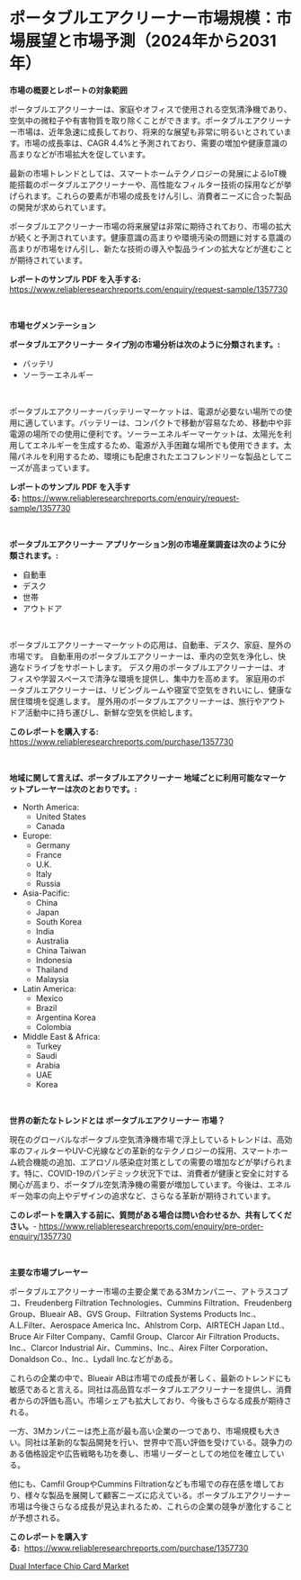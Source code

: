 <p><h1>ポータブルエアクリーナー市場規模：市場展望と市場予測（2024年から2031年）</h1></p><p><strong>市場の概要とレポートの対象範囲</strong></p>
<p><p>ポータブルエアクリーナーは、家庭やオフィスで使用される空気清浄機であり、空気中の微粒子や有害物質を取り除くことができます。ポータブルエアクリーナー市場は、近年急速に成長しており、将来的な展望も非常に明るいとされています。市場の成長率は、CAGR 4.4%と予測されており、需要の増加や健康意識の高まりなどが市場拡大を促しています。</p><p>最新の市場トレンドとしては、スマートホームテクノロジーの発展によるIoT機能搭載のポータブルエアクリーナーや、高性能なフィルター技術の採用などが挙げられます。これらの要素が市場の成長をけん引し、消費者ニーズに合った製品の開発が求められています。</p><p>ポータブルエアクリーナー市場の将来展望は非常に期待されており、市場の拡大が続くと予測されています。健康意識の高まりや環境汚染の問題に対する意識の高まりが市場をけん引し、新たな技術の導入や製品ラインの拡大などが進むことが期待されています。</p></p>
<p><strong>レポートのサンプル PDF を入手する:</strong> <a href="https://www.reliableresearchreports.com/enquiry/request-sample/1357730">https://www.reliableresearchreports.com/enquiry/request-sample/1357730</a></p>
<p>&nbsp;</p>
<p><strong>市場セグメンテーション</strong></p>
<p><strong>ポータブルエアクリーナー タイプ別の市場分析は次のように分類されます。:</strong></p>
<p><ul><li>バッテリ</li><li>ソーラーエネルギー</li></ul></p>
<p>&nbsp;</p>
<p><p>ポータブルエアクリーナーバッテリーマーケットは、電源が必要ない場所での使用に適しています。バッテリーは、コンパクトで移動が容易なため、移動中や非電源の場所での使用に便利です。ソーラーエネルギーマーケットは、太陽光を利用してエネルギーを生成するため、電源が入手困難な場所でも使用できます。太陽パネルを利用するため、環境にも配慮されたエコフレンドリーな製品としてニーズが高まっています。</p></p>
<p><strong>レポートのサンプル PDF を入手する:</strong>&nbsp;<a href="https://www.reliableresearchreports.com/enquiry/request-sample/1357730">https://www.reliableresearchreports.com/enquiry/request-sample/1357730</a></p>
<p>&nbsp;</p>
<p><strong> ポータブルエアクリーナー アプリケーション別の市場産業調査は次のように分類されます。:</strong></p>
<p><ul><li>自動車</li><li>デスク</li><li>世帯</li><li>アウトドア</li></ul></p>
<p>&nbsp;</p>
<p><p>ポータブルエアクリーナーマーケットの応用は、自動車、デスク、家庭、屋外の市場です。 自動車用のポータブルエアクリーナーは、車内の空気を浄化し、快適なドライブをサポートします。 デスク用のポータブルエアクリーナーは、オフィスや学習スペースで清浄な環境を提供し、集中力を高めます。 家庭用のポータブルエアクリーナーは、リビングルームや寝室で空気をきれいにし、健康な居住環境を促進します。 屋外用のポータブルエアクリーナーは、旅行やアウトドア活動中に持ち運びし、新鮮な空気を供給します。</p></p>
<p><strong>このレポートを購入する:</strong>&nbsp; <a href="https://www.reliableresearchreports.com/purchase/1357730">https://www.reliableresearchreports.com/purchase/1357730</a></p>
<p>&nbsp;</p>
<p><strong>地域に関して言えば、ポータブルエアクリーナー 地域ごとに利用可能なマーケットプレーヤーは次のとおりです。:</strong></p>
<p><ul>
    <li>
        North America:
        <ul>
            <li>United States</li>
            <li>Canada</li>
        </ul>
    </li>
    <li>
        Europe:
        <ul>
            <li>Germany</li>
            <li>France</li>
            <li>U.K.</li>
            <li>Italy</li>
            <li>Russia</li>
        </ul>
    </li>
    <li>
        Asia-Pacific:
        <ul>
            <li>China</li>
            <li>Japan</li>
            <li>South Korea</li>
            <li>India</li>
            <li>Australia</li>
            <li>China Taiwan</li>
            <li>Indonesia</li>
            <li>Thailand</li>
            <li>Malaysia</li>
        </ul>
    </li>
    <li>
        Latin America:
        <ul>
            <li>Mexico</li>
            <li>Brazil</li>
            <li>Argentina Korea</li>
            <li>Colombia</li>
        </ul>
    </li>
    <li>
        Middle East & Africa:
        <ul>
            <li>Turkey</li>
            <li>Saudi</li>
            <li>Arabia</li>
            <li>UAE</li>
            <li>Korea</li>
        </ul>
    </li>
    </ul></p>
<p>&nbsp;</p>
<p><strong>世界の新たなトレンドとは ポータブルエアクリーナー 市場？</strong></p>
<p><p>現在のグローバルなポータブル空気清浄機市場で浮上しているトレンドは、高効率のフィルターやUV-C光線などの革新的なテクノロジーの採用、スマートホーム統合機能の追加、エアロゾル感染症対策としての需要の増加などが挙げられます。特に、COVID-19のパンデミック状況下では、消費者が健康と安全に対する関心が高まり、ポータブル空気清浄機の需要が増加しています。今後は、エネルギー効率の向上やデザインの追求など、さらなる革新が期待されています。</p></p>
<p><strong>このレポートを購入する前に、質問がある場合は問い合わせるか、共有してください。</strong>- <a href="https://www.reliableresearchreports.com/enquiry/pre-order-enquiry/1357730">https://www.reliableresearchreports.com/enquiry/pre-order-enquiry/1357730</a></p>
<p>&nbsp;</p>
<p><strong>主要な市場プレーヤー</strong></p>
<p><p>ポータブルエアクリーナー市場の主要企業である3Mカンパニー、アトラスコプコ、Freudenberg Filtration Technologies、Cummins Filtration、Freudenberg Group、Blueair AB、GVS Group、Filtration Systems Products Inc.、A.L.Filter、Aerospace America Inc、Ahlstrom Corp、AIRTECH Japan Ltd.、Bruce Air Filter Company、Camfil Group、Clarcor Air Filtration Products、Inc.、Clarcor Industrial Air、Cummins、Inc.、Airex Filter Corporation、Donaldson Co.、Inc.、Lydall Inc.などがある。</p><p>これらの企業の中で、Blueair ABは市場での成長が著しく、最新のトレンドにも敏感であると言える。同社は高品質なポータブルエアクリーナーを提供し、消費者からの評価も高い。市場シェアも拡大しており、今後もさらなる成長が期待される。</p><p>一方、3Mカンパニーは売上高が最も高い企業の一つであり、市場規模も大きい。同社は革新的な製品開発を行い、世界中で高い評価を受けている。競争力のある価格設定や広告戦略も功を奏し、市場リーダーとしての地位を確立している。</p><p>他にも、Camfil GroupやCummins Filtrationなども市場での存在感を増しており、様々な製品を展開して顧客ニーズに応えている。ポータブルエアクリーナー市場は今後さらなる成長が見込まれるため、これらの企業の競争が激化することが予想される。</p></p>
<p><strong>このレポートを購入する:</strong>&nbsp;&nbsp;<a href="https://www.reliableresearchreports.com/purchase/1357730">https://www.reliableresearchreports.com/purchase/1357730</a></p>
<p><p><a href="https://circular-yam-9b9.notion.site/Dual-Interface-Chip-Card-Market-Size-Furnishes-Valuable-Information-Encompassing-Market-Share-Marke-02a50aa9f6904dd39afade6d6278ae02">Dual Interface Chip Card Market</a></p></p>